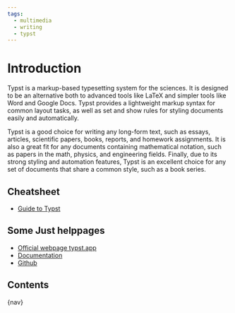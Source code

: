 ```yaml
---
tags:
  - multimedia
  - writing
  - typst
---
```


# Introduction

Typst is a markup-based typesetting system for the sciences. It is designed to be an alternative both to advanced tools like LaTeX and simpler tools like Word and Google Docs. Typst provides a lightweight markup syntax for common layout tasks, as well as set and show rules for styling documents easily and automatically.

Typst is a good choice for writing any long-form text, such as essays, articles, scientific papers, books, reports, and homework assignments. It is also a great fit for any documents containing mathematical notation, such as papers in the math, physics, and engineering fields. Finally, due to its strong styling and automation features, Typst is an excellent choice for any set of documents that share a common style, such as a book series.

## Cheatsheet

- [Guide to Typst](docs/guide-to-typst.pdf)

## Some Just helppages

- [Official webpage typst.app](https://typst.app)
- [Documentation](https://typst.app/docs/)
- [Github](https://github.com/typst/)

## Contents

{nav}

